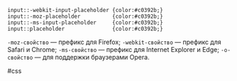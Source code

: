 ```
input::-webkit-input-placeholder {color:#c0392b;}
input::-moz-placeholder          {color:#c0392b;}
input::-ms-input-placeholder     {color:#c0392b;}
input::placeholder               {color:#c0392b;} 
```

`-moz-свойство` — префикс для Firefox;
`-webkit-свойство` — префикс для Safari и Chrome;
`-ms-свойство` — префикс для Internet Explorer и Edge;
`-o-свойство` — для поддержки браузерами Opera.

#css